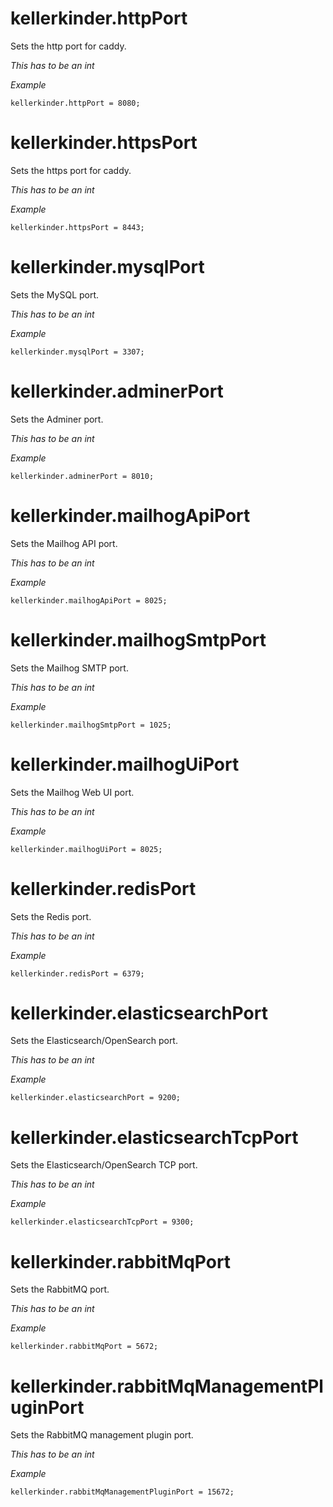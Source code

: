 # kellerkinder.httpPort
Sets the http port for caddy.

_This has to be an int_

*_Example_*
```
kellerkinder.httpPort = 8080;
```

# kellerkinder.httpsPort
Sets the https port for caddy.

_This has to be an int_

*_Example_*
```
kellerkinder.httpsPort = 8443;
```

# kellerkinder.mysqlPort
Sets the MySQL port.

_This has to be an int_

*_Example_*
```
kellerkinder.mysqlPort = 3307;
```

# kellerkinder.adminerPort
Sets the Adminer port.

_This has to be an int_

*_Example_*
```
kellerkinder.adminerPort = 8010;
```

# kellerkinder.mailhogApiPort
Sets the Mailhog API port.

_This has to be an int_

*_Example_*
```
kellerkinder.mailhogApiPort = 8025;
```

# kellerkinder.mailhogSmtpPort
Sets the Mailhog SMTP port.

_This has to be an int_

*_Example_*
```
kellerkinder.mailhogSmtpPort = 1025;
```

# kellerkinder.mailhogUiPort
Sets the Mailhog Web UI port.

_This has to be an int_

*_Example_*
```
kellerkinder.mailhogUiPort = 8025;
```

# kellerkinder.redisPort
Sets the Redis port.

_This has to be an int_

*_Example_*
```
kellerkinder.redisPort = 6379;
```

# kellerkinder.elasticsearchPort
Sets the Elasticsearch/OpenSearch port.

_This has to be an int_

*_Example_*
```
kellerkinder.elasticsearchPort = 9200;
```

# kellerkinder.elasticsearchTcpPort
Sets the Elasticsearch/OpenSearch TCP port.

_This has to be an int_

*_Example_*
```
kellerkinder.elasticsearchTcpPort = 9300;
```

# kellerkinder.rabbitMqPort
Sets the RabbitMQ port.

_This has to be an int_

*_Example_*
```
kellerkinder.rabbitMqPort = 5672;
```

# kellerkinder.rabbitMqManagementPluginPort
Sets the RabbitMQ management plugin port.

_This has to be an int_

*_Example_*
```
kellerkinder.rabbitMqManagementPluginPort = 15672;
```
